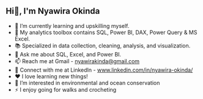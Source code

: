 ## Hi👋, I'm Nyawira Okinda
<ins></ins>
 
- 🌱 I’m currently learning and upskilling myself.
- 🧰 My analytics toolbox contains SQL, Power BI, DAX, Power Query & MS Excel.
- 📚 Specialized in data collection, cleaning, analysis, and visualization.
- 💬 Ask me about SQL, Excel, and Power BI.
- 📫 Reach me at Gmail - nyawirakinda@gmail.com
- 🔗 Connect with me at LinkedIn - www.linkedin.com/in/nyawira-okinda/
- ❤️ I love learning new things!
- 👀 I’m interested in environmental and ocean conservation
- ⚡ I enjoy going for walks and crocheting 


